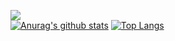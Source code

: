 <a href="https://opgc.me/#/users/JhsK" target="_blank"><img src="https://api.opgc.me/githubs/users/JhsK/tag/?theme=basic" /></a>
<br />
[![Anurag's github stats](https://github-readme-stats.vercel.app/api?username=JhsK)](https://github.com/anuraghazra/github-readme-stats)
[![Top Langs](https://github-readme-stats.vercel.app/api/top-langs/?username=JhsK&layout=compact&exclude_repo=pybo,temporary,React_nodebird,Android_project
)](https://github.com/anuraghazra/github-readme-stats)

<!--
**JhsK/JhsK** is a ✨ _special_ ✨ repository because its `README.md` (this file) appears on your GitHub profile.

Here are some ideas to get you started:

- 🔭 I’m currently working on ...
- 🌱 I’m currently learning ...
- 👯 I’m looking to collaborate on ...
- 🤔 I’m looking for help with ...
- 💬 Ask me about ...
- 📫 How to reach me: ...
- 😄 Pronouns: ...
- ⚡ Fun fact: ...
-->

